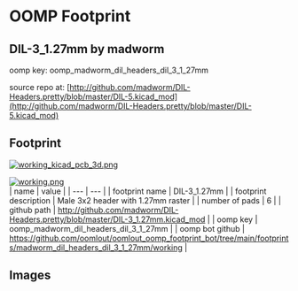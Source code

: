 # OOMP Footprint  
## DIL-3_1.27mm  by madworm  
  
oomp key: oomp_madworm_dil_headers_dil_3_1_27mm  
  
source repo at: [http://github.com/madworm/DIL-Headers.pretty/blob/master/DIL-5.kicad_mod](http://github.com/madworm/DIL-Headers.pretty/blob/master/DIL-5.kicad_mod)  
## Footprint  
  
[![working_kicad_pcb_3d.png](working_kicad_pcb_3d_600.png)](working_kicad_pcb_3d.png)  
  
[![working.png](working_600.png)](working.png)  
| name | value | 
| --- | --- | 
| footprint name | DIL-3_1.27mm | 
| footprint description | Male 3x2 header with 1.27mm raster | 
| number of pads | 6 | 
| github path | http://github.com/madworm/DIL-Headers.pretty/blob/master/DIL-3_1.27mm.kicad_mod | 
| oomp key | oomp_madworm_dil_headers_dil_3_1_27mm | 
| oomp bot github | https://github.com/oomlout/oomlout_oomp_footprint_bot/tree/main/footprints/madworm_dil_headers_dil_3_1_27mm/working | 
## Images  
